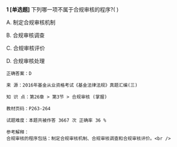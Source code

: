 **1 [单选题]** 
下列哪一项不属于合规审核的程序?( )

A. 制定合规审核机制

B. 合规审核调查

C. 合规审核评价

D. 合规审核处理

```
正确答案：D

来 源：2016年基金从业资格考试《基金法律法规》真题汇编(三)

知 识 点：第26章 > 第3节 > 合规审核 (掌握)

教材页码：P263-264

试题难度：本题共被作答 3667 次 正确率 36 %

参考解释：
合规审核的程序包括：制定合规审核机制、合规审核调查和合规审核评价。<br />

```

